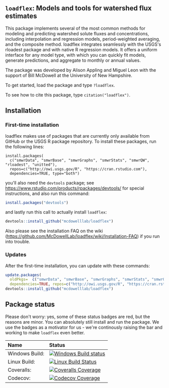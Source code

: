 ## `loadflex`: Models and tools for watershed flux estimates

This package implements several of the most common methods for 
modeling and predicting watershed solute fluxes and concentrations, including
interpolation and regression models, period-weighted averaging, and the
composite method. loadflex integrates seamlessly with the USGS's rloadest 
package and with native R regression models. It offers a uniform interface
for any model type, with which you can quickly fit models, generate
predictions, and aggregate to monthly or annual values.

The package was developed by Alison Appling and Miguel Leon with the support 
of Bill McDowell at the University of New Hampshire.

To get started, load the package and type `?loadflex`.

To see how to cite this package, type `citation("loadflex")`.


## Installation

### First-time installation

loadflex makes use of packages that are currently only available from 
GitHub or the USGS R package repository. To install these packages, 
run the following lines:

```{r}
install.packages(
  c("smwrData", "smwrBase", "smwrGraphs", "smwrStats", "smwrQW", "rloadest", "unitted"), 
  repos=c("http://owi.usgs.gov/R", "https://cran.rstudio.com"), 
  dependencies=TRUE, type="both")
```

you'll also need the `devtools` package; see 
https://www.rstudio.com/products/rpackages/devtools/ for special instructions,
and also run this command:
```r
install.packages("devtools")
```

and lastly run this call to actually install `loadflex`:
```r
devtools::install_github("mcdowelllab/loadflex")
```

Also please see the installation FAQ on the wiki (https://github.com/McDowellLab/loadflex/wiki/Installation-FAQ) if you run into trouble.

### Updates

After the first-time installation, you can update with these commands:
```r
update.packages(
  oldPkgs=  c("smwrData", "smwrBase", "smwrGraphs", "smwrStats", "smwrQW", "rloadest", "unitted"),
  dependencies=TRUE, repos=c("http://owi.usgs.gov/R", "https://cran.rstudio.com"))
devtools::install_github("mcdowelllab/loadflex")
```

## Package status

Please don't worry: yes, some of these status badges are red, but the reasons are minor. You can absolutely still install and run the package. We use the badges as a motivator for us - we're continously raising the bar and working to make `loadflex` even better.

| Name       | Status           |  
| :------------ |:-------------|  
| Windows Build: | [![Windows Build status](https://ci.appveyor.com/api/projects/status/8cjo5urmkv5sjd7v?svg=true)](https://ci.appveyor.com/project/appling/loadflex) |
| Linux Build: | [![Linux Build Status](https://travis-ci.org/McDowellLab/loadflex.svg)](https://travis-ci.org/McDowellLab/loadflex)  |
| Coveralls: | [![Coveralls Coverage](https://coveralls.io/repos/McDowellLab/loadflex/badge.svg?branch=master)](https://coveralls.io/r/McDowellLab/loadflex?branch=master) |
| Codecov: | [![Codecov Coverage](https://codecov.io/github/McDowellLab/loadflex/coverage.svg?branch=master)](https://codecov.io/github/McDowellLab/loadflex?branch=master) |
